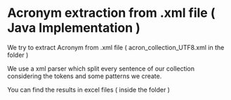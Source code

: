 # Acronym extraction from .xml file ( Java Implementation )

We try to extract Acronym from .xml file ( acron_collection_UTF8.xml in the folder )

We use a xml parser which split every sentence of our collection considering the tokens and some patterns we create.

You can find the results in excel files ( inside the folder )

